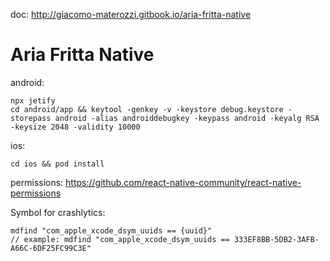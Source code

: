 doc: http://giacomo-materozzi.gitbook.io/aria-fritta-native

# Aria Fritta Native

android:

```
npx jetify
cd android/app && keytool -genkey -v -keystore debug.keystore -storepass android -alias androiddebugkey -keypass android -keyalg RSA -keysize 2048 -validity 10000
```

ios:

```
cd ios && pod install
```

permissions: https://github.com/react-native-community/react-native-permissions  
  
Symbol for crashlytics:

```
mdfind "com_apple_xcode_dsym_uuids == {uuid}"
// example: mdfind "com_apple_xcode_dsym_uuids == 333EF8BB-5DB2-3AFB-A66C-6DF25FC99C3E"
```
